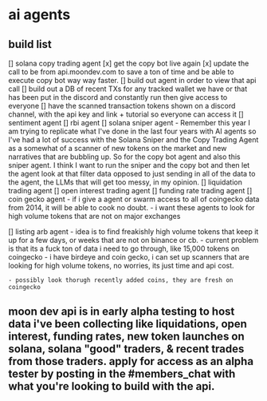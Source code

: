# ai agents 

## build list 
[] solana copy trading agent 
    [x] get the copy bot live again
    [x] update the call to be from api.moondev.com to save a ton of time and be able to execute copy bot way way faster. 
    [] build out agent in order to view that api call 
    [] build out a DB of recent TXs for any tracked wallet we have or that has been put in the discord and constantly run then give access to everyone 
    [] have the scanned transaction tokens shown on a discord channel, with the api key and link + tutorial so everyone can access it
[] sentiment agent 
[] rbi agent 
[] solana sniper agent
    - Remember this year I am trying to replicate what I've done in the last four years with AI agents so I've had a lot of success with the Solana Sniper and the Copy Trading Agent as a somewhat of a scanner of new tokens on the market and new narratives that are bubbling up. So for the copy bot agent and also this sniper agent. I think I want to run the sniper and the copy bot and then let the agent look at that filter data opposed to just sending in all of the data to the agent, the LLMs that will get too messy, in my opinion. 
[] liquidation trading agent
[] open interest trading  agent
[] funding rate trading agent 
[] coin gecko agent - if i give a agent or swarm access to all of coingecko data from 2014, it will be able to cook no doubt.
    - i want these agents to look for high volume tokens that are not on major exchanges

[] listing arb agent - idea is to find freakishly high volume tokens that keep it up for a few days, or weeks that are not on binance or cb. 
    - current problem is that its a fuck ton of data i need to go through, like 15,000 tokens on coingecko 
    - i have birdeye and coin gecko, i can set up scanners that are looking for high volume tokens, no worries, its just time and api cost. 

    - possibly look thorugh recently added coins, they are fresh on coingecko 




## moon dev api is in early alpha testing to host data i've been collecting like liquidations, open interest, funding rates, new token launches on solana, solana "good" traders, & recent trades from those traders. apply for access as an alpha tester by posting in the #members_chat with what you're looking to build with the api.
